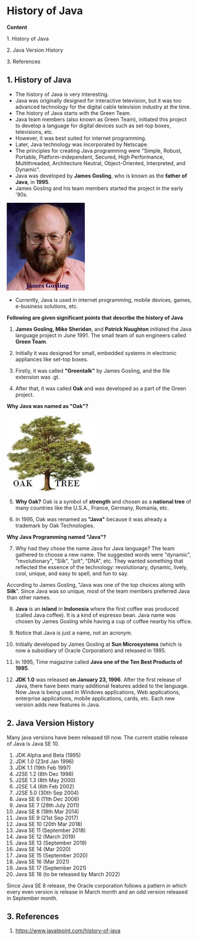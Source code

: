 # History of Java

**Content**

1\. History of Java

2\. Java Version History

3\. References

## 1. History of Java

-   The history of Java is very interesting.
-   Java was originally designed for interactive television, but it was too advanced technology for the digital cable television industry at the time.
-   The history of Java starts with the Green Team.
-   Java team members (also known as Green Team), initiated this project to develop a language for digital devices such as set-top boxes, televisions, etc.
-   However, it was best suited for internet programming.
-   Later, Java technology was incorporated by Netscape.
-   The principles for creating Java programming were "Simple, Robust, Portable, Platform-independent, Secured, High Performance, Multithreaded, Architecture Neutral, Object-Oriented, Interpreted, and Dynamic".
-   Java was developed by **James Gosling**, who is known as the **father of Java**, in **1995**.
-   James Gosling and his team members started the project in the early '90s.

![James Gosling - founder of java](media/621a5b08b87e616731579d67b9be73d7.jpeg)

-   Currently, Java is used in internet programming, mobile devices, games, e-business solutions, etc.

**Following are given significant points that describe the history of Java**

1) **James Gosling, Mike Sheridan**, and **Patrick Naughton** initiated the Java language project in June 1991. The small team of sun engineers called **Green Team**.

2) Initially it was designed for small, embedded systems in electronic appliances like set-top boxes.

3) Firstly, it was called **"Greentalk"** by James Gosling, and the file extension was .gt.

4) After that, it was called **Oak** and was developed as a part of the Green project.

**Why Java was named as "Oak"?**

**![](media/2ee324248ab1238fca551433f468ecbd.png)**

5) **Why Oak?** Oak is a symbol of **strength** and chosen as a **national tree** of many countries like the U.S.A., France, Germany, Romania, etc.

6) In 1995, Oak was renamed as **"Java"** because it was already a trademark by Oak Technologies.

**Why Java Programming named "Java"?**

7) Why had they chose the name Java for Java language? The team gathered to choose a new name. The suggested words were "dynamic", "revolutionary", "Silk", "jolt", "DNA", etc. They wanted something that reflected the essence of the technology: revolutionary, dynamic, lively, cool, unique, and easy to spell, and fun to say.

According to James Gosling, "Java was one of the top choices along with **Silk**". Since Java was so unique, most of the team members preferred Java than other names.

8) **Java** is an **island** in **Indonesia** where the first coffee was produced (called Java coffee). It is a kind of espresso bean. Java name was chosen by James Gosling while having a cup of coffee nearby his office.

9) Notice that Java is just a name, not an acronym.

10) Initially developed by James Gosling at **Sun Microsystems** (which is now a subsidiary of Oracle Corporation) and released in 1995.

11) In 1995, Time magazine called **Java one of the Ten Best Products of 1995**.

12) **JDK 1.0** was released **on January 23, 1996**. After the first release of Java, there have been many additional features added to the language. Now Java is being used in Windows applications, Web applications, enterprise applications, mobile applications, cards, etc. Each new version adds new features in Java.

## 2. Java Version History

Many java versions have been released till now. The current stable release of Java is Java SE 10.

1.  JDK Alpha and Beta (1995)
2.  JDK 1.0 (23rd Jan 1996)
3.  JDK 1.1 (19th Feb 1997)
4.  J2SE 1.2 (8th Dec 1998)
5.  J2SE 1.3 (8th May 2000)
6.  J2SE 1.4 (6th Feb 2002)
7.  J2SE 5.0 (30th Sep 2004)
8.  Java SE 6 (11th Dec 2006)
9.  Java SE 7 (28th July 2011)
10. Java SE 8 (18th Mar 2014)
11. Java SE 9 (21st Sep 2017)
12. Java SE 10 (20th Mar 2018)
13. Java SE 11 (September 2018)
14. Java SE 12 (March 2019)
15. Java SE 13 (September 2019)
16. Java SE 14 (Mar 2020)
17. Java SE 15 (September 2020)
18. Java SE 16 (Mar 2021)
19. Java SE 17 (September 2021)
20. Java SE 18 (to be released by March 2022)

Since Java SE 8 release, the Oracle corporation follows a pattern in which every even version is release in March month and an odd version released in September month.

## 3. References

1.  https://www.javatpoint.com/history-of-java
